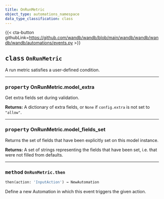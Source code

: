 ```yaml
---
title: OnRunMetric
object_type: automations_namespace
data_type_classification: class
---
```


{{< cta-button githubLink=https://github.com/wandb/wandb/blob/main/wandb/wandb/wandb/wandb/automations/events.py >}}




## <kbd>class</kbd> `OnRunMetric`
A run metric satisfies a user-defined condition. 


---

### <kbd>property</kbd> OnRunMetric.model_extra

Get extra fields set during validation. 



**Returns:**
  A dictionary of extra fields, or `None` if `config.extra` is not set to `"allow"`. 

---

### <kbd>property</kbd> OnRunMetric.model_fields_set

Returns the set of fields that have been explicitly set on this model instance. 



**Returns:**
  A set of strings representing the fields that have been set,  i.e. that were not filled from defaults. 



---

### <kbd>method</kbd> `OnRunMetric.then`

```python
then(action: 'InputAction') → NewAutomation
```

Define a new Automation in which this event triggers the given action. 

